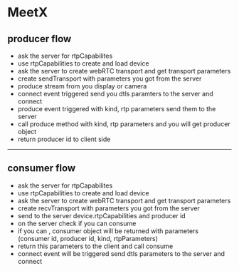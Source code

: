 # MeetX

## producer flow
- ask the server for rtpCapabilites
- use rtpCapabilities to create and load device
- ask the server to create webRTC transport and get transport parameters
- create sendTransport with parameters you got from the server
- produce stream from you display or camera
- connect event triggered send you dtls paramters to the server and connect
- produce event triggered with kind, rtp parameters send them to the server
- call produce method with kind, rtp parameters and you will get producer object
- return producer id to client side

----
## consumer flow
- ask the server for rtpCapabilites
- use rtpCapabilities to create and load device
- ask the server to create webRTC transport and get transport parameters
- create recvTransport with parameters you got from the server
- send to the server device.rtpCapabilities and producer id
- on the server check if you can consume
- if you can , consumer object will be returned with parameters (consumer id, producer id, kind, rtpParameters)
- return this parameters to the client and call consume
- connect event will be triggered send dtls parameters to the server and connect
